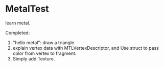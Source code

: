 # MetalTest
learn metal.

Completed:
1. "hello metal": draw a triangle.
2. explain vertex data with MTLVertexDescriptor, and Use struct to pass color from vertex to fragment.
3. Simply add Texture. 

